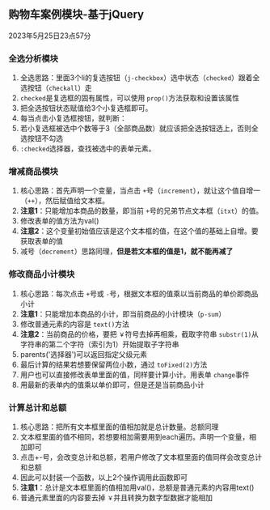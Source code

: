 ## 购物车案例模块-基于jQuery

2023年5月25日23点57分

### 全选分析模块

1. 全选思路：里面3个li的复选按钮（`j-checkbox`）选中状态（`checked`）跟着全选按钮（`checkall`）走
2. `checked`是复选框的固有属性，可以使用 `prop()`方法获取和设置该属性
3. 把全选按钮状态赋值给3个小复选框即可。
4. 每当点击小复选框按钮，就判断：
5. 若小复选框被选中个数等于3（全部商品数）就应该把全选按钮选上，否则全选按钮不勾选
6. `:checked`选择器，查找被选中的表单元素。

### 增减商品模块

1. 核心思路：首先声明一个变量，当点击 `+`号（`increment`），就让这个值自增一（`++`），然后赋值给文本框。
2. **注意1**：只能增加本商品的数量，即当前 `+`号的兄弟节点文本框（`itxt`）的值。
3. 修改表单的值方法为val()
4. **注意2**：这个变量初始值应该是这个文本框的值，在这个值的基础上自增。要获取表单的值
5. 减号（`decrement`）思路同理，**但是若文本框的值是1，就不能再减了**

### 修改商品小计模块

1. 核心思路：每次点击 `+`号或 `-`号，根据文本框的值乘以当前商品的单价即商品小计
2. **注意1**：只能增加本商品的小计，即当前商品的小计模块（`p-sum`）
3. 修改普通元素的内容是 `text()`方法
4. **注意2**：当前商品的价格，要把 `￥`符号去掉再相乘，截取字符串 `substr(1)`从字符串的第二个字符（索引为1）开始提取子字符串
5. parents('选择器')可以返回指定父级元素
6. 最后计算的结果若想要保留两位小数，通过 `toFixed(2)`方法
7. 用户也可以直接修改表单里面的值，同样要计算小计。用表单 `change`事件
8. 用最新的表单内的值乘以单价即可，但是还是当前商品小计

### 计算总计和总额

1. 核心思路：把所有文本框里面的值相加就是总计数量。总额同理
2. 文本框里面的值不相同，若想要相加需要用到each遍历。声明一个变量，相加即可
3. 点击+-号，会改变总计和总额，若用户修改了文本框里面的值同样会改变总计和总额
4. 因此可以封装一个函数，以上2个操作调用此函数即可
5. **注意1**：总计是文本框里面的值相加用val()，总额是普通元素的内容用text()
6. 普通元素里面的内容要去掉 `￥`并且转换为数字型数据才能相加
